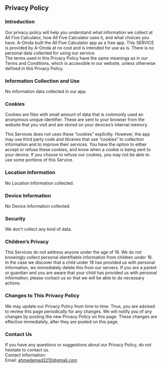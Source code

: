 Privacy Policy  
----------------

### Introduction  
Our privacy policy will help you understand what information we collect at All Five Calculator, how All Five Calculator uses it, and what choices you have.
A-Omda built the All Five Calculator app as a free app. This SERVICE is provided by A-Omda at no cost and is intended for use as is.
There is no personal data collected for using our service.  
The terms used in this Privacy Policy have the same meanings as in our Terms and Conditions, which is accessible in our website, unless otherwise  defined in this Privacy Policy.

### Information Collection and Use  
No information data collected in our app. 

### Cookies  
Cookies are files with small amount of data that is commonly used an anonymous unique identifier. These are sent to your browser from the website that you visit and are stored on your devices’s internal memory.  

This Services does not uses these “cookies” explicitly. However, the app may use third party code and libraries that use “cookies” to collection information and to improve their services. You have the option  to either accept or refuse these cookies, and know when a cookie is being sent to your device. If you choose to refuse our cookies, you may not be able to use some portions of this Service.  

### Location Information  
No Location Information collected.  

### Device Information  
No Device Information collected.  

### Security  
We don't collect any kind of data.  

### Children’s Privacy  
This Services do not address anyone under the age of 18. We do not knowingly collect personal identifiable information from children under 18. In the case we discover that a child under 18 has provided us with personal information, we immediately delete this from our servers. If you  are  a  parent  or  guardian and you are aware that your child has provided us with personal information, please contact us so that we will be able to do necessary actions.  

### Changes to This Privacy Policy  
We may update our Privacy Policy from time to time. Thus, you are advised to review this page periodically for any changes. We will notify you of any changes by posting the new Privacy Policy on this page. These changes are effective immediately, after they are posted on this page.  

### Contact Us  
If you have any questions or suggestions about our Privacy Policy, do not hesitate to contact us.  
Contact Information:  
Email: ahmedemad2210@gmail.com 
